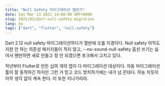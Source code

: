 ```yaml
---
title: "Null Safety 마이그레이션 열반기"
date: Sat Mar 13 2021 14:00:00 GMT+0900
slug: 2021/03/dart-null-safety-migration
lang: ko
tags: ["dart", "flutter", "null-safety"]
---
```


Dart 2.12 null safety 마이그레이션하다가 열반에 오를 지경이다. Null safety 아직도 지원 안 하는 의존성 패키지들이 적지 않고, --no-sound-null-safety 옵션 쓰기는 싫어서 웬만하면 새로 만들고 정 안 되겠으면 포크해서 고치고 있다.

작년부터 Flutter로 만든 십여 개의 앱이 다 마이그레이션 대상이다. 자동 마이그레이션 툴이 잘 동작하긴 하지만 그런 거 믿고 코드 방치하기에는 내가 넘 꼰대다. 하농 치듯이 아무 생각 없이 계속 한다. 이 또한 지나가리라.
